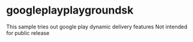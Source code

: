 # googleplayplaygroundsk
This sample tries out google play dynamic delivery features
Not intended for public release
